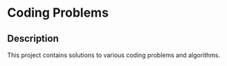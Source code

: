 # Coding Problems

## Description
This project contains solutions to various coding problems and algorithms.
